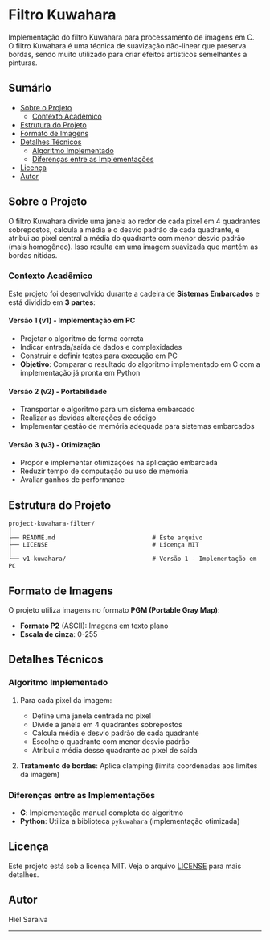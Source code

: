 # Filtro Kuwahara

Implementação do filtro Kuwahara para processamento de imagens em C. O filtro Kuwahara é uma técnica de suavização não-linear que preserva bordas, sendo muito utilizado para criar efeitos artísticos semelhantes a pinturas.

## Sumário

- [Sobre o Projeto](#sobre-o-projeto)
  - [Contexto Acadêmico](#contexto-acadêmico)
- [Estrutura do Projeto](#estrutura-do-projeto)
- [Formato de Imagens](#formato-de-imagens)
- [Detalhes Técnicos](#detalhes-técnicos)
  - [Algoritmo Implementado](#algoritmo-implementado)
  - [Diferenças entre as Implementações](#diferenças-entre-as-implementações)
- [Licença](#licença)
- [Autor](#autor)

## Sobre o Projeto

O filtro Kuwahara divide uma janela ao redor de cada pixel em 4 quadrantes sobrepostos, calcula a média e o desvio padrão de cada quadrante, e atribui ao pixel central a média do quadrante com menor desvio padrão (mais homogêneo). Isso resulta em uma imagem suavizada que mantém as bordas nítidas.

### Contexto Acadêmico

Este projeto foi desenvolvido durante a cadeira de **Sistemas Embarcados** e está dividido em **3 partes**:

#### **Versão 1 (v1)** - Implementação em PC
- Projetar o algoritmo de forma correta
- Indicar entrada/saída de dados e complexidades
- Construir e definir testes para execução em PC
- **Objetivo**: Comparar o resultado do algoritmo implementado em C com a implementação já pronta em Python

#### **Versão 2 (v2)** - Portabilidade
- Transportar o algoritmo para um sistema embarcado
- Realizar as devidas alterações de código
- Implementar gestão de memória adequada para sistemas embarcados

#### **Versão 3 (v3)** - Otimização
- Propor e implementar otimizações na aplicação embarcada
- Reduzir tempo de computação ou uso de memória
- Avaliar ganhos de performance

## Estrutura do Projeto 

```
project-kuwahara-filter/
│
├── README.md                           # Este arquivo
├── LICENSE                             # Licença MIT
│
└── v1-kuwahara/                        # Versão 1 - Implementação em PC
```

## Formato de Imagens

O projeto utiliza imagens no formato **PGM (Portable Gray Map)**:
- **Formato P2** (ASCII): Imagens em texto plano
- **Escala de cinza**: 0-255

## Detalhes Técnicos

### Algoritmo Implementado

1. Para cada pixel da imagem:
   - Define uma janela centrada no pixel
   - Divide a janela em 4 quadrantes sobrepostos
   - Calcula média e desvio padrão de cada quadrante
   - Escolhe o quadrante com menor desvio padrão
   - Atribui a média desse quadrante ao pixel de saída

2. **Tratamento de bordas**: Aplica clamping (limita coordenadas aos limites da imagem)

### Diferenças entre as Implementações

- **C**: Implementação manual completa do algoritmo
- **Python**: Utiliza a biblioteca `pykuwahara` (implementação otimizada)

## Licença

Este projeto está sob a licença MIT. Veja o arquivo [LICENSE](LICENSE) para mais detalhes.

## Autor

Hiel Saraiva

---

